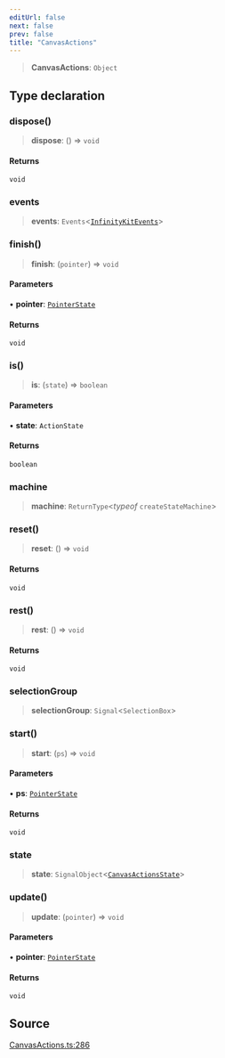 ```yaml
---
editUrl: false
next: false
prev: false
title: "CanvasActions"
---
```


> **CanvasActions**: `Object`

## Type declaration

### dispose()

> **dispose**: () => `void`

#### Returns

`void`

### events

> **events**: `Events`\<[`InfinityKitEvents`](InfinityKitEvents.md)\>

### finish()

> **finish**: (`pointer`) => `void`

#### Parameters

• **pointer**: [`PointerState`](PointerState.md)

#### Returns

`void`

### is()

> **is**: (`state`) => `boolean`

#### Parameters

• **state**: `ActionState`

#### Returns

`boolean`

### machine

> **machine**: `ReturnType`\<*typeof* `createStateMachine`\>

### reset()

> **reset**: () => `void`

#### Returns

`void`

### rest()

> **rest**: () => `void`

#### Returns

`void`

### selectionGroup

> **selectionGroup**: `Signal`\<`SelectionBox`\>

### start()

> **start**: (`ps`) => `void`

#### Parameters

• **ps**: [`PointerState`](PointerState.md)

#### Returns

`void`

### state

> **state**: `SignalObject`\<[`CanvasActionsState`](CanvasActionsState.md)\>

### update()

> **update**: (`pointer`) => `void`

#### Parameters

• **pointer**: [`PointerState`](PointerState.md)

#### Returns

`void`

## Source

[CanvasActions.ts:286](https://github.com/nodenogg-in/alpha-p2p/blob/abd15ac8ea05df755d6048ca2d2de6e86911127a/packages/infinitykit/src/CanvasActions.ts#L286)

